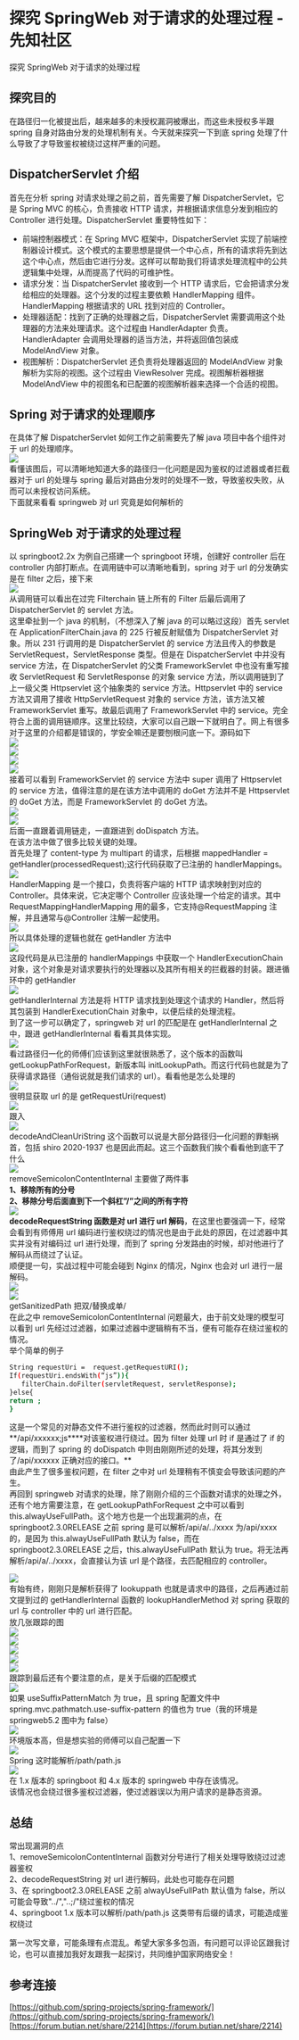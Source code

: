 

# 探究 SpringWeb 对于请求的处理过程 - 先知社区

探究 SpringWeb 对于请求的处理过程



## 探究目的

在路径归一化被提出后，越来越多的未授权漏洞被爆出，而这些未授权多半跟 spring 自身对路由分发的处理机制有关。今天就来探究一下到底 spring 处理了什么导致了才导致鉴权被绕过这样严重的问题。

## DispatcherServlet 介绍

首先在分析 spring 对请求处理之前之前，首先需要了解 DispatcherServlet，它是 Spring MVC 的核心，负责接收 HTTP 请求，并根据请求信息分发到相应的 Controller 进行处理。DispatcherServlet 重要特性如下：

*   前端控制器模式：在 Spring MVC 框架中，DispatcherServlet 实现了前端控制器设计模式。这个模式的主要思想是提供一个中心点，所有的请求将先到达这个中心点，然后由它进行分发。这样可以帮助我们将请求处理流程中的公共逻辑集中处理，从而提高了代码的可维护性。
*   请求分发：当 DispatcherServlet 接收到一个 HTTP 请求后，它会把请求分发给相应的处理器。这个分发的过程主要依赖 HandlerMapping 组件。HandlerMapping 根据请求的 URL 找到对应的 Controller。
*   处理器适配：找到了正确的处理器之后，DispatcherServlet 需要调用这个处理器的方法来处理请求。这个过程由 HandlerAdapter 负责。HandlerAdapter 会调用处理器的适当方法，并将返回值包装成 ModelAndView 对象。
*   视图解析：DispatcherServlet 还负责将处理器返回的 ModelAndView 对象解析为实际的视图。这个过程由 ViewResolver 完成。视图解析器根据 ModelAndView 中的视图名和已配置的视图解析器来选择一个合适的视图。

## Spring 对于请求的处理顺序

在具体了解 DispatcherServlet 如何工作之前需要先了解 java 项目中各个组件对于 url 的处理顺序。  
[![](assets/1701612350-3dc6a2990bf786fd9075fc937858ef90.png)](https://xzfile.aliyuncs.com/media/upload/picture/20230705113721-3ff08ad2-1ae5-1.png)  
看懂该图后，可以清晰地知道大多的路径归一化问题是因为鉴权的过滤器或者拦截器对于 url 的处理与 spring 最后对路由分发时的处理不一致，导致鉴权失败，从而可以未授权访问系统。  
下面就来看看 springweb 对 url 究竟是如何解析的

## SpringWeb 对于请求的处理过程

以 springboot2.2x 为例自己搭建一个 springboot 环境，创建好 controller 后在 controller 内部打断点。在调用链中可以清晰地看到，spring 对于 url 的分发确实是在 filter 之后，接下来  
[![](assets/1701612350-0bf5f0645adfdb62ddd8748f3cc3d05b.png)](https://xzfile.aliyuncs.com/media/upload/picture/20230705113807-5b5de170-1ae5-1.png)  
从调用链可以看出在过完 Filterchain 链上所有的 Filter 后最后调用了 DispatcherServlet 的 servlet 方法。  
这里牵扯到一个 java 的机制，（不想深入了解 java 的可以略过这段）首先 servlet 在 ApplicationFilterChain.java 的 225 行被反射赋值为 DispatcherServlet 对象。所以 231 行调用的是 DispatcherServlet 的 service 方法且传入的参数是 ServletRequest，ServletResponse 类型。但是在 DispatcherServlet 中并没有 service 方法，在 DispatcherServlet 的父类 FrameworkServlet 中也没有重写接收 ServletRequest 和 ServletResponse 的对象 service 方法，所以调用链到了上一级父类 Httpservlet 这个抽象类的 service 方法。Httpservlet 中的 service 方法又调用了接收 HttpServletRequest 对象的 service 方法，该方法又被 FrameworkServlet 重写。故最后调用了 FrameworkServlet 中的 service。完全符合上面的调用链顺序。这里比较绕，大家可以自己跟一下就明白了。网上有很多对于这里的介绍都是错误的，学安全嘛还是要刨根问底一下。源码如下  
[![](assets/1701612350-d87923ca686e228e7471ceeec87a7b59.png)](https://xzfile.aliyuncs.com/media/upload/picture/20230705113901-7b911138-1ae5-1.png)  
[![](assets/1701612350-17483f63645428df9529f884a7aebc46.png)](https://xzfile.aliyuncs.com/media/upload/picture/20230705114052-bd52c51c-1ae5-1.png)  
[![](assets/1701612350-caa0e4d71710f61fe101af6d2c130a17.png)](https://xzfile.aliyuncs.com/media/upload/picture/20230705114059-c17252c0-1ae5-1.png)  
[![](assets/1701612350-0b237ef1751e5be978aee05976b0738c.png)](https://xzfile.aliyuncs.com/media/upload/picture/20230705114107-c69137a8-1ae5-1.png)  
接着可以看到 FrameworkServlet 的 service 方法中 super 调用了 Httpservlet 的 service 方法，值得注意的是在该方法中调用的 doGet 方法并不是 Httpservlet 的 doGet 方法，而是 FrameworkServlet 的 doGet 方法。  
[![](assets/1701612350-acbff7bab509e5b588c5c433ff3c5db3.png)](https://xzfile.aliyuncs.com/media/upload/picture/20230705114136-d7e179b4-1ae5-1.png)  
[![](assets/1701612350-8e0743e4bc190cf21200d53c234c40b6.png)](https://xzfile.aliyuncs.com/media/upload/picture/20230705114145-dd1b2d1c-1ae5-1.png)  
后面一直跟着调用链走，一直跟进到 doDispatch 方法。  
在该方法中做了很多比较关键的处理。  
首先处理了 content-type 为 multipart 的请求，后根据 mappedHandler = getHandler(processedRequest);这行代码获取了已注册的 handlerMappings。  
[![](assets/1701612350-2f825049e1b43392ec02b61b1cfca3bd.png)](https://xzfile.aliyuncs.com/media/upload/picture/20230705114232-f9553054-1ae5-1.png)  
HandlerMapping 是一个接口，负责将客户端的 HTTP 请求映射到对应的 Controller。具体来说，它决定哪个 Controller 应该处理一个给定的请求。其中 RequestMappingHandlerMapping 用的最多，它支持@RequestMapping 注解，并且通常与@Controller 注解一起使用。  
[![](assets/1701612350-082fc018a37454e5605c0ffc73687527.png)](https://xzfile.aliyuncs.com/media/upload/picture/20230705114334-1e0f6810-1ae6-1.png)  
所以具体处理的逻辑也就在 getHandler 方法中  
[![](assets/1701612350-1f689adcb52ba678140c0bfe1011cd6a.png)](https://xzfile.aliyuncs.com/media/upload/picture/20230705114347-25d20aa8-1ae6-1.png)  
这段代码是从已注册的 handlerMappings 中获取一个 HandlerExecutionChain 对象，这个对象是对请求要执行的处理器以及其所有相关的拦截器的封装。跟进循环中的 getHandler  
[![](assets/1701612350-426b6cdc86e772b375efcbdae8419fe2.png)](https://xzfile.aliyuncs.com/media/upload/picture/20230705114738-afa9128a-1ae6-1.png)  
getHandlerInternal 方法是将 HTTP 请求找到处理这个请求的 Handler，然后将其包装到 HandlerExecutionChain 对象中，以便后续的处理流程。  
到了这一步可以确定了，springweb 对 url 的匹配是在 getHandlerInternal 之中，跟进 getHandlerInternal 看看其具体实现。  
[![](assets/1701612350-e8ce34f1fe4b6550b72f17d666b68197.png)](https://xzfile.aliyuncs.com/media/upload/picture/20230705114804-bf05048c-1ae6-1.png)  
看过路径归一化的师傅们应该到这里就很熟悉了，这个版本的函数叫 getLookupPathForRequest，新版本叫 initLookupPath。而这行代码也就是为了获得请求路径（通俗说就是我们请求的 url）。看看他是怎么处理的  
[![](assets/1701612350-633659c357b2ec3233c2dcbbcb34fbec.png)](https://xzfile.aliyuncs.com/media/upload/picture/20230705114817-c707b22e-1ae6-1.png)  
很明显获取 url 的是 getRequestUri(request)  
[![](assets/1701612350-c88a68a1ecb64b739645dfec993c85c8.png)](https://xzfile.aliyuncs.com/media/upload/picture/20230705114837-d2a02648-1ae6-1.png)  
跟入  
[![](assets/1701612350-fb1385b8031a36aba35d02779eae95eb.png)](https://xzfile.aliyuncs.com/media/upload/picture/20230705114851-db17ccd6-1ae6-1.png)  
decodeAndCleanUriString 这个函数可以说是大部分路径归一化问题的罪魁祸首，包括 shiro 2020-1937 也是因此而起。这三个函数我们挨个看看他到底干了什么  
[![](assets/1701612350-0366a416a86a699b88ed7e50c8902765.png)](https://xzfile.aliyuncs.com/media/upload/picture/20230705114923-edfafbac-1ae6-1.png)  
removeSemicolonContentInternal 主要做了两件事  
**1、移除所有的分号  
2、移除分号后面直到下一个斜杠”/”之间的所有字符**  
[![](assets/1701612350-6828e3fb7267a8f296a3161def7bfd4d.png)](https://xzfile.aliyuncs.com/media/upload/picture/20230705114946-fbc8d9c0-1ae6-1.png)  
**decodeRequestString 函数是对 url 进行 url 解码**，在这里也要强调一下，经常会看到有师傅用 url 编码进行鉴权绕过的情况也是由于此处的原因，在过滤器中其实并没有对编码过 url 进行处理，而到了 spring 分发路由的时候，却对他进行了解码从而绕过了认证。  
顺便提一句，实战过程中可能会碰到 Nginx 的情况，Nginx 也会对 url 进行一层解码。  
[![](assets/1701612350-371bd004e3b818333df908b065fc45dc.png)](https://xzfile.aliyuncs.com/media/upload/picture/20230705143837-92a8ded2-1afe-1.png)  
[![](assets/1701612350-adb25dff69bbd07b40e663dd63b01b31.png)](https://xzfile.aliyuncs.com/media/upload/picture/20230705114959-039a4d32-1ae7-1.png)  
getSanitizedPath 把双/替换成单/  
在此之中 removeSemicolonContentInternal 问题最大，由于前文处理的模型可以看到 url 先经过过滤器，如果过滤器中逻辑稍有不当，便有可能存在绕过鉴权的情况。  
举个简单的例子

```bash
String requestUri =  request.getRequestURI();
If(requestUri.endsWith(“js”)){
   filterChain.doFilter(servletRequest, servletResponse);
}else{
return ;
}
```

这是一个常见的对静态文件不进行鉴权的过滤器，然而此时则可以通过**/api/xxxxxx;js\*\***对该鉴权进行绕过。因为 filter 处理 url 时 if 是通过了 if 的逻辑，而到了 spring 的 doDispatch 中则由刚刚所述的处理，将其分发到了/api/xxxxxx 正确对应的接口。\*\*  
由此产生了很多鉴权问题，在 filter 之中对 url 处理稍有不慎变会导致该问题的产生。  
再回到 springweb 对请求的处理，除了刚刚介绍的三个函数对请求的处理之外，还有个地方需要注意，在 getLookupPathForRequest 之中可以看到 this.alwayUseFullPath。这个地方也是一个出现漏洞的点，在 springboot2.3.0RELEASE 之前 spring 是可以解析/api/a/../xxxx 为/api/xxxx 的，是因为 this.alwayUseFullPath 默认为 false，而在 springboot2.3.0RELEASE 之后，this.alwayUseFullPath 默认为 true。将无法再解析/api/a/../xxxx，会直接认为该 url 是个路径，去匹配相应的 controller。

[![](assets/1701612350-a9a69da80228c9bfe6059467dc145181.png)](https://xzfile.aliyuncs.com/media/upload/picture/20230705115203-4d8708b8-1ae7-1.png)  
有始有终，刚刚只是解析获得了 lookuppath 也就是请求中的路径，之后再通过前文提到过的 getHandlerInternal 函数的 lookupHandlerMethod 对 spring 获取的 url 与 controller 中的 url 进行匹配。  
放几张跟踪的图  
[![](assets/1701612350-f4f5f33eae1eef8e313541d56c8aff01.png)](https://xzfile.aliyuncs.com/media/upload/picture/20230705115225-5a704d00-1ae7-1.png)  
[![](assets/1701612350-41ad1dbe6ef39beffcd9d3d5e2c76c15.png)](https://xzfile.aliyuncs.com/media/upload/picture/20230705115228-5c358c9a-1ae7-1.png)  
[![](assets/1701612350-c1f1b98ca9b2a9a57af5e737cbef0ab6.png)](https://xzfile.aliyuncs.com/media/upload/picture/20230705115234-5fc09b84-1ae7-1.png)  
[![](assets/1701612350-04f32260542740ff788a1d0a7f5a4990.png)](https://xzfile.aliyuncs.com/media/upload/picture/20230705115238-62681394-1ae7-1.png)  
[![](assets/1701612350-d3aa8d4bcef4b579af874d72c25e40ba.png)](https://xzfile.aliyuncs.com/media/upload/picture/20230705115244-65a33ba6-1ae7-1.png)  
跟踪到最后还有个要注意的点，是关于后缀的匹配模式  
[![](assets/1701612350-3a0741d51a00a56928a2fcb3df9c7eee.png)](https://xzfile.aliyuncs.com/media/upload/picture/20230705115259-6e994bba-1ae7-1.png)  
如果 useSuffixPatternMatch 为 true，且 spring 配置文件中 spring.mvc.pathmatch.use-suffix-pattern 的值也为 true（我的环境是 springweb5.2 图中为 false）  
[![](assets/1701612350-ec98eac158a8a35500123d074422f301.png)](https://xzfile.aliyuncs.com/media/upload/picture/20230705115344-89f24920-1ae7-1.png)  
环境版本高，但是想实验的师傅可以自己配置一下  
[![](assets/1701612350-eaa4a67d347e406538fb536110bbac4a.png)](https://xzfile.aliyuncs.com/media/upload/picture/20230705115401-939c64b0-1ae7-1.png)  
Spring 这时能解析/path/path.js  
[![](assets/1701612350-98dc523286f91b0ba39420bed15ebf26.png)](https://xzfile.aliyuncs.com/media/upload/picture/20230705115409-98cb5b6c-1ae7-1.png)  
在 1.x 版本的 springboot 和 4.x 版本的 springweb 中存在该情况。  
该情况也会绕过很多鉴权过滤器，使过滤器误以为用户请求的是静态资源。

## 总结

常出现漏洞的点  
1、removeSemicolonContentInternal 函数对分号进行了相关处理导致绕过过滤器鉴权  
2、decodeRequestString 对 url 进行解码，此处也可能存在问题  
3、在 springboot2.3.0RELEASE 之前 alwayUseFullPath 默认值为 false，所以可能会导致"../","..;/"绕过鉴权的情况  
4、springboot 1.x 版本可以解析/path/path.js 这类带有后缀的请求，可能造成鉴权绕过

第一次写文章，可能条理有点混乱。希望大家多多包涵，有问题可以评论区跟我讨论，也可以直接加我好友跟我一起探讨，共同维护国家网络安全！

## 参考连接

[https://github.com/spring-projects/spring-framework/](https://github.com/spring-projects/spring-framework/)  
[https://forum.butian.net/share/2214](https://forum.butian.net/share/2214)
